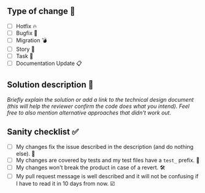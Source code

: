 ## Type of change 👀

- [ ] Hotfix <!-- Only for urgent matters!! --> 🔥
- [ ] Bugfix <!-- Solves a reported bug --> 🐛
- [ ] Migration <!-- Read the migration guide  --> 💣
- [ ] Story <!--  change that could cause bugs if badly implemented  --> 📖
- [ ] Task <!-- change that can't cause a bug e.g.: adding tests --> 🎯
- [ ] Documentation Update <!-- README.MD, Templates, etc. --> 📋

<!-- If your PR depends on other tickets or PRs, you can list them here
##  Dependencies 🔒

This PR is `on hold` until the dependencies are merged:

- [ ] [#1234](https://github.com/ab-inbev-ze-company/repo/pull/1234) 🚫
- [ ] [ZDSPOC-###](https://ab-inbev.atlassian.net/browse/ZDSPOC-###) 🚫
-->

## Solution description 📝

_Briefly explain the solution or add a link to the technical design document
(this will help the reviewer confirm the code does what you intend).
Feel free to also mention alternative approaches that didn't work out._

## Sanity checklist ✅

- [ ] My changes fix the issue described in the description (and do nothing else). 🤞
- [ ] My changes are covered by tests and my test files have a `test_` prefix. 👮
- [ ] My changes won't break the product in case of a revert. 🛠️
- [ ] My pull request message is well described and it will not be confusing if I have to read it in 10 days from now. ☑️
